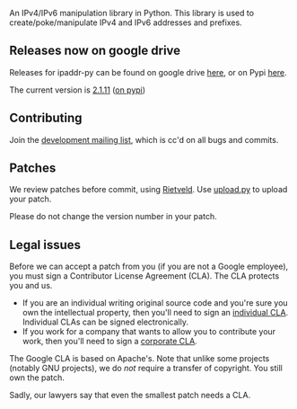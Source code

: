 An IPv4/IPv6 manipulation library in Python.  This library is used to create/poke/manipulate IPv4 and IPv6 addresses and prefixes.

## Releases now on google drive ##

Releases for ipaddr-py can be found on google drive [here](https://googledrive.com/host/0B6wLlfdySbEUMkh1ZWhpZk1pZmc/), or on Pypi [here](https://pypi.python.org/pypi/ipaddr/).

The current version is [2.1.11](https://googledrive.com/host/0B6wLlfdySbEUMkh1ZWhpZk1pZmc/ipaddr-2.1.11.tar.gz) ([on pypi](https://pypi.python.org/packages/source/i/ipaddr/ipaddr-2.1.11.tar.gz))

## Contributing ##

Join the [development mailing list](http://groups.google.com/group/ipaddr-py-dev), which is cc'd on all bugs and commits.

## Patches ##

We review patches before commit, using [Rietveld](http://codereview.appspot.com/).  Use [upload.py](http://codereview.appspot.com/static/upload.py) to upload your patch.

Please do not change the version number in your patch.

## Legal issues ##

Before we can accept a patch from you (if you are not a Google employee), you must sign a Contributor License Agreement (CLA). The CLA protects you and us.

  * If you are an individual writing original source code and you're sure you own the intellectual property, then you'll need to sign an [individual CLA](http://code.google.com/legal/individual-cla-v1.0.html).  Individual CLAs can be signed electronically.
  * If you work for a company that wants to allow you to contribute your work, then you'll need to sign a [corporate CLA](http://code.google.com/legal/corporate-cla-v1.0.html).

The Google CLA is based on Apache's.  Note that unlike some projects (notably GNU projects), we do _not_ require a transfer of copyright.  You still own the patch.

Sadly, our lawyers say that even the smallest patch needs a CLA.
